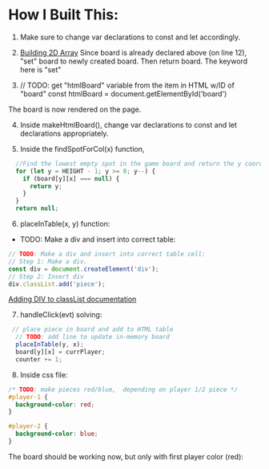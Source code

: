 # How I Built This:

1. Make sure to change var declarations to const and let accordingly.

2. [Building 2D Array](https://www.techiedelight.com/create-2d-array-filled-with-specified-value-javascript/)
Since board is already declared above (on line 12), "set" board to newly created board. Then return board. The keyword here is "set"

3.   // TODO: get "htmlBoard" variable from the item in HTML w/ID of "board"
const htmlBoard = document.getElementById('board')

The board is now rendered on the page. 

4. Inside makeHtmlBoard(), change var declarations to const and let declarations appropriately.


5. Inside the findSpotForCol(x) function, 
```js
  //Find the lowest empty spot in the game board and return the y coordinate (or null if the column is filled).
  for (let y = HEIGHT - 1; y >= 0; y--) {
    if (board[y][x] === null) {
      return y;
    }
  }
  return null;
```

6. placeInTable(x, y) function: 
  - TODO: Make a div and insert into correct table:
```js
// TODO: Make a div and insert into correct table cell:
// Step 1: Make a div.
const div = document.createElement('div');
// Step 2: Insert div 
div.classList.add('piece');
```
[Adding DIV to classList documentation](https://www.w3schools.com/jsref/prop_element_classlist.asp)



7. handleClick(evt) solving:
```js
 // place piece in board and add to HTML table
  // TODO: add line to update in-memory board
  placeInTable(y, x);
  board[y][x] = currPlayer;
  counter += 1;
```

8. Inside css file:
```css
/* TODO: make pieces red/blue,  depending on player 1/2 piece */
#player-1 {
  background-color: red;
}

#player-2 {
  background-color: blue;
}
```
The board should be working now, but only with first player color (red):



